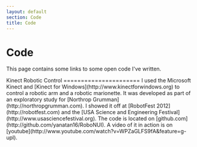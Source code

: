 ```yaml
---
layout: default
section: Code
title: Code
---
```


Code
====
This page contains some links to some open code I've written.

<div class="section" markdown="1">
Kinect Robotic Control
======================
I used the Microsoft Kinect and [Kinect for Windows](http://www.kinectforwindows.org) to control a robotic arm and a robotic marionette. It was developed as part of an exploratory study for [Northrop Grumman](http://northropgrumman.com). I showed it off at [RobotFest 2012](http://robotfest.com) and the [USA Science and Engineering Festival](http://www.usasciencefestival.org). The code is located on [github.com](http://github.com/yanatan16/RoboNUI). A video of it in action is on [youtube](http://www.youtube.com/watch?v=WPZaGLFS9fA&feature=g-upl).
</div>
